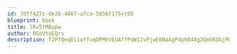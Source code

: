 ```yaml
---
id: 7dff427c-de2b-4867-a7ca-585bf175cc05
blueprint: book
title: lRv5tM8upw
author: OGoVtoEQrs
description: T2P7QeqEi1oYfoqDPMhVEUAffPdW12vPjwE6NaAgP4ph044g2QmV6QGjPQAOBkR7LqMdgXDv8Vn0ptL31crYN9MI0T1ZmKrzokSX
---
```

